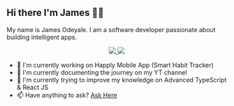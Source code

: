## Hi there I'm James 👋🏾 

My name is James Odeyale. I am a software developer passionate about building intelligent apps.

<p align="center">
  <a href="https://www.linkedin.com/in/james-odeyale/" target="_blank">
      <img src="https://img.shields.io/badge/Linkedin-blue?style=for-the-badge&logo=linkedin"/>
  </a>

   <a href="https://www.youtube.com/@jamesodeyale" target="_blank">
      <img src="https://img.shields.io/badge/youtube-red?style=for-the-badge&logo=youtube"/>
  </a>
</p>

- 🚀 I'm currently working on Happly Mobile App (Smart Habit Tracker)
- 🎥 I'm currently documenting the journey on my YT channel 
- 🌱 I'm currently trying to improve my knowledge on Advanced TypeScript & React JS
- 📫 Have anything to ask? <a href="https://github.com/jamesodeyale/jamesodeyale/issues">Ask Here</a>

<!--
**jamesodeyale/jamesodeyale** is a ✨ _special_ ✨ repository because its `README.md` (this file) appears on your GitHub profile.

Here are some ideas to get you started:

- 🔭 I’m currently working on Happly 
- 🌱 I’m currently learning ...
- 👯 I’m looking to collaborate on ...
- 🤔 I’m looking for help with ...
- 💬 Ask me about ...
- 📫 How to reach me: ...
- 😄 Pronouns: ...
- ⚡ Fun fact: ...
-->
